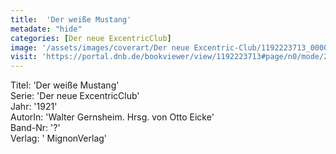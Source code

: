 ```yaml
---
title:  'Der weiße Mustang'
metadate: "hide"
categories: [Der neue ExcentricClub]
image: '/assets/images/coverart/Der neue Excentric-Club/1192223713_00000010.jpg'
visit: 'https://portal.dnb.de/bookviewer/view/1192223713#page/n0/mode/2up'
---
```

Titel: 'Der weiße Mustang' <br>
Serie: 'Der neue ExcentricClub' <br>
Jahr: '1921' <br>
AutorIn: 'Walter Gernsheim. Hrsg. von Otto Eicke' <br>
Band-Nr: '?' <br>
Verlag: ' MignonVerlag'